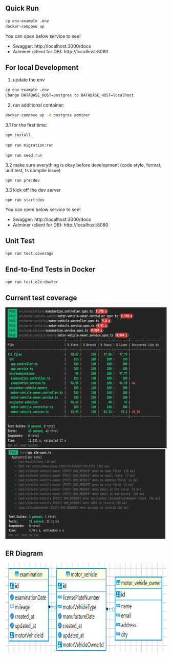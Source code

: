 ## Quick Run

```bash
cp env-example .env
docker-compose up
```

You can open below service to see!

- Swagger: http://localhost:3000/docs
- Adminer (client for DB): http://localhost:8080

## For local Development

1. update the env

```bash
cp env-example .env
Change DATABASE_HOST=postgres to DATABASE_HOST=localhost
```

2. run additional container:

```bash
docker-compose up -d postgres adminer
```

3.1 for the first time:

```
npm install

npm run migration:run

npm run seed:run
```

3.2 make sure everything is okay before development
(code style, format, unit test, ts compile issue)

```
npm run pre:dev
```

3.3 kick off the dev server

```
npm run start:dev
```

You can open below service to see!

- Swagger: http://localhost:3000/docs
- Adminer (client for DB): http://localhost:8080

## Unit Test

```bash
npm run test:coverage
```

## End-to-End Tests in Docker

```bash
npm run test:e2e:docker
```


## Current test coverage
<img src="./pics/cov_test.png" width="560" height="440"/>
<img src="./pics/e2e_test.png" width="500" height="280"/>


## ER Diagram
<img src="./pics/er_diagram.png" width="780" height="280"/>